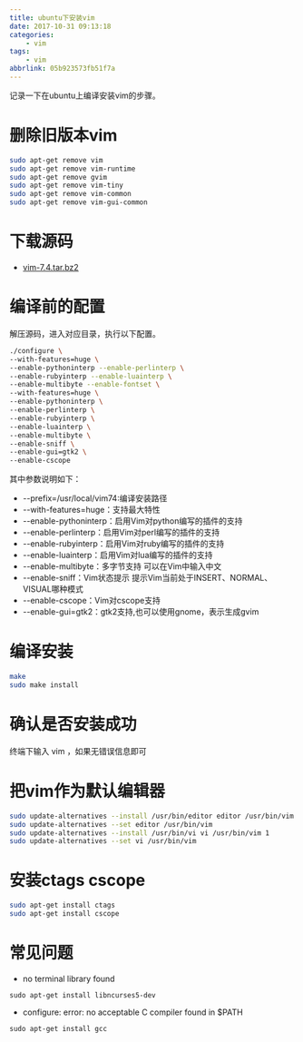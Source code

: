 ```yaml
---
title: ubuntu下安装vim
date: 2017-10-31 09:13:18
categories:
    - vim
tags:
    - vim
abbrlink: 05b923573fb51f7a
---
```


记录一下在ubuntu上编译安装vim的步骤。

# 删除旧版本vim
```sh
sudo apt-get remove vim  
sudo apt-get remove vim-runtime  
sudo apt-get remove gvim  
sudo apt-get remove vim-tiny  
sudo apt-get remove vim-common  
sudo apt-get remove vim-gui-common 
```
# 下载源码

- [vim-7.4.tar.bz2](ftp://ftp.vim.org/pub/vim/unix/vim-7.4.tar.bz2)

# 编译前的配置

解压源码，进入对应目录，执行以下配置。
```sh
./configure \
--with-features=huge \
--enable-pythoninterp --enable-perlinterp \
--enable-rubyinterp --enable-luainterp \
--enable-multibyte --enable-fontset \
--with-features=huge \
--enable-pythoninterp \
--enable-perlinterp \
--enable-rubyinterp \
--enable-luainterp \
--enable-multibyte \
--enable-sniff \
--enable-gui=gtk2 \
--enable-cscope
```

其中参数说明如下：

* --prefix=/usr/local/vim74:编译安装路径
* --with-features=huge：支持最大特性
* --enable-pythoninterp：启用Vim对python编写的插件的支持
* --enable-perlinterp：启用Vim对perl编写的插件的支持
* --enable-rubyinterp：启用Vim对ruby编写的插件的支持
* --enable-luainterp：启用Vim对lua编写的插件的支持
* --enable-multibyte：多字节支持 可以在Vim中输入中文
* --enable-sniff：Vim状态提示 提示Vim当前处于INSERT、NORMAL、VISUAL哪种模式
* --enable-cscope：Vim对cscope支持
* --enable-gui=gtk2：gtk2支持,也可以使用gnome，表示生成gvim

# 编译安装

```sh
make 
sudo make install
```

# 确认是否安装成功

终端下输入 vim ，如果无错误信息即可

# 把vim作为默认编辑器

```sh
sudo update-alternatives --install /usr/bin/editor editor /usr/bin/vim 1 
sudo update-alternatives --set editor /usr/bin/vim
sudo update-alternatives --install /usr/bin/vi vi /usr/bin/vim 1 
sudo update-alternatives --set vi /usr/bin/vim
```

# 安装ctags cscope

```sh
sudo apt-get install ctags
sudo apt-get install cscope
```

# 常见问题

* no terminal library found

`sudo apt-get install libncurses5-dev`

* configure: error: no acceptable C compiler found in $PATH

`sudo apt-get install gcc`

